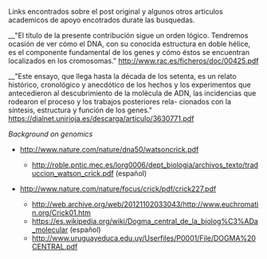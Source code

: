 Links encontrados sobre el post original y algunos otros articulos academicos de apoyo encotrados durate las busquedas.


__"El título de la presente contribución sigue un orden
lógico. Tendremos ocasión de ver cómo el DNA, con
su conocida estructura en doble hélice, es el componente
fundamental de los genes y cómo éstos se
encuentran localizados en los cromosomas."
http://www.rac.es/ficheros/doc/00425.pdf


__"Este ensayo, que llega hasta la década de los setenta, es un relato histórico, cronológico y
anecdótico de los hechos y los experimentos que antecedieron al descubrimiento de la
molécula de ADN, las incidencias que rodearon el proceso y los trabajos posteriores rela-
cionados con la síntesis, estructura y función de los genes."
https://dialnet.unirioja.es/descarga/articulo/3630771.pdf



*Background on genomics*


+ http://www.nature.com/nature/dna50/watsoncrick.pdf
  - http://roble.pntic.mec.es/lorg0006/dept_biologia/archivos_texto/traduccion_watson_crick.pdf (español)

+ http://www.nature.com/nature/focus/crick/pdf/crick227.pdf
  - http://web.archive.org/web/20121102033043/http://www.euchromatin.org/Crick01.htm
  - https://es.wikipedia.org/wiki/Dogma_central_de_la_biolog%C3%ADa_molecular (español)
  - http://www.uruguayeduca.edu.uy/Userfiles/P0001/File/DOGMA%20CENTRAL.pdf
  
